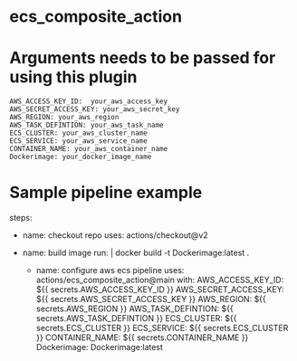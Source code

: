 # ecs_composite_action
# Arguments needs to be passed for using this plugin
    AWS_ACCESS_KEY_ID:  your_aws_access_key
    AWS_SECRET_ACCESS_KEY: your_aws_secret_key
    AWS_REGION: your_aws_region
    AWS_TASK_DEFINTION: your_aws_task_name
    ECS_CLUSTER: your_aws_cluster_name
    ECS_SERVICE: your_aws_service_name
    CONTAINER_NAME: your_aws_container_name
    Dockerimage: your_docker_image_name
# Sample pipeline example
 steps:
  - name: checkout repo
    uses: actions/checkout@v2
  - name: build image
    run: |
     docker build -t Dockerimage:latest .
        
      - name: configure aws ecs pipeline
        uses: actions/ecs_composite_action@main
        with:
          AWS_ACCESS_KEY_ID: ${{ secrets.AWS_ACCESS_KEY_ID }}
          AWS_SECRET_ACCESS_KEY: ${{ secrets.AWS_SECRET_ACCESS_KEY }}
          AWS_REGION: ${{ secrets.AWS_REGION }}
          AWS_TASK_DEFINTION: ${{ secrets.AWS_TASK_DEFINTION }}
          ECS_CLUSTER: ${{ secrets.ECS_CLUSTER }}
          ECS_SERVICE: ${{ secrets.ECS_CLUSTER }}
          CONTAINER_NAME: ${{ secrets.CONTAINER_NAME }}
          Dockerimage: Dockerimage:latest
